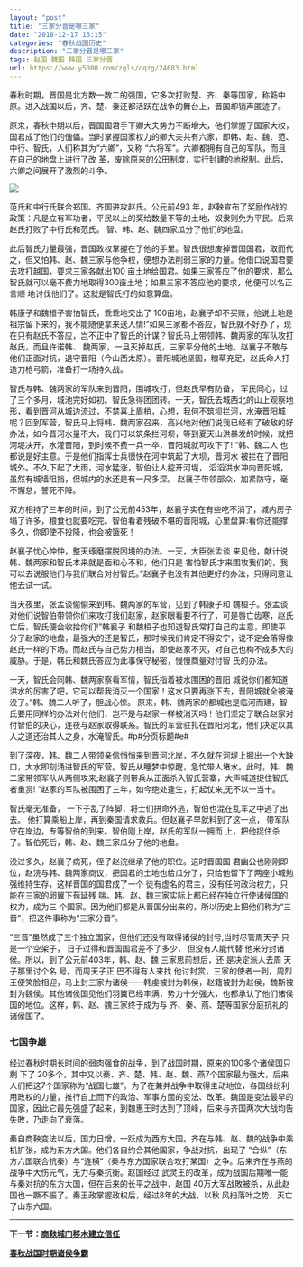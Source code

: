 ```yaml
---
layout: "post"
title: "三家分晋是哪三家"
date: "2018-12-17 16:15"
categories: "春秋战国历史"
description: "三家分晋是哪三家"
tags: 赵国 魏国 韩国 三家分晋
url: https://www.y5000.com/zgls/cqzg/24683.html
---
```






春秋时期，晋国是北方数一数二的强国，它多次打败楚、齐、秦等国家，称簕中原。进入战国以后，齐、楚、秦还都活跃在战争的舞台上，晋国却销声匿迹了。

原来，春秋中期以后，晋国国君手下卿大夫势力不断增大，他们掌握了国家大权，国君成了他们的傀儡。当时掌握国家权力的卿大夫共有六家，即韩、赵、魏、范、中行、智氏，人们称其为“六卿”，又称
“六将军”。六卿都拥有自己的军队，而且在自己的地盘上进行了改 革，废除原来的公田制度，实行封建的地税制。此后，六卿之间展开了激烈的斗争。

![](https://img.y5000.com/uploads/allimg/170804/8-1FP41625143T.jpg)

范氏和中行氏联合郑国、齐国进攻赵氏。公元前493
年，赵鞅宣布了奖励作战的政策：凡是立有军功者，平民以上的奖给数量不等的土地，奴隶则免为平民。后来赵氏打败了中行氏和范氏。
智、韩、赵、魏四家瓜分了他们的地盘。

此后智氏力量最强，晋国政权掌握在了他的手里。智氏很想废掉晋国国君，取而代之，但又怕韩、赵、魏三家与他争权，便想办法削弱三家的力量。他借口说国君要去攻打越国，要求三家各献出100
亩土地给国君。如果三家答应了他的要求，那么智氏就可以毫不费力地取得300亩土地；如果三家不答应他的要求，他便可以名正言顺
地讨伐他们了。这就是智氏打的如意算盘。

韩康子和魏桓子害怕智氏，乖乖地交出了
100亩地，赵襄子却不买账，他说土地是祖宗留下来的，我不能随便拿来送人情!”如果三家都不答应，智氏就不好办了，现在只有赵氏不答应，岂不正中了智氏的计谋？智氏马上带领韩、魏两家的军队攻打赵氏，而且许诺韩、
魏两家，一旦灭掉赵氏，三家平分他的土地。赵襄子不敢与他们正面对抗，退守晋阳（今山西太原）。晋阳城池坚固，粮草充足，赵氏命人打造刀枪弓箭，准备打一场持久战。

智氏与韩、魏两家的军队来到晋阳，围城攻打，但赵氏早有防备，
军民同心，过了三个多月，城池完好如初。智氏急得团团转。一天，智氏去城西北的山上观察地形，看到晋河从城边流过，不禁喜上眉梢，心想，我何不筑坝拦河，水淹晋阳城呢？回到军营，智氏马上将韩、魏两家召来，高兴地对他们说我已经有了破敌的好办法，如今晋河水量不大，我们可以筑条拦河坝，等到夏天山洪暴发的时候，就把河堤决开，水灌晋阳，到时候不费一兵一卒，晋阳城就可攻下了!
”韩、魏二人 也都说是好主意。于是他们指挥士兵很快在河中筑起了大坝，晋河水 被拦在了晋阳城外。不久下起了大雨，河水猛涨，智伯让人挖开河堤，
滔滔洪水冲向晋阳城，虽然有城墙阻挡，但城内的水还是有一尺多深。 赵襄子带领部众，加紧防守，毫不懈怠，誓死不降。

双方相持了三年的时间，到了公元前453年，赵襄子实在有些吃不消了，城内房子塌了许多，粮食也就要吃完。智伯看着残破不堪的晋阳城，心里盘算:看你还能撑多久，你即使不投降，也会被饿死！

赵襄子忧心忡忡，整天琢磨摆脱困境的办法。一天，大臣张孟谈 来见他，献计说韩、魏两家和智氏本来就是面和心不和，他们只是
害怕智氏才来围攻我们的，我可以去说服他们与我们联合对付智氏。”赵襄子也没有其他更好的办法，只得同意让他去试一试。

当天夜里，张孟谈偷偷来到韩、魏两家的军营，见到了韩康子和
魏桓子。张孟谈对他们说智伯带领你们来攻打我们赵家，赵家眼看要不行了，可是唇亡齿寒，赵氏亡后，智氏便会收拾你们!”韩襄子
和魏桓子也知道智氏常打自己的主意，即使平分了赵家的地盘，最强大的还是智氏，那时候我们肯定不得安宁，说不定会落得像赵氏一样的下场。而赵氏与自己势力相当，即使赵家不灭，对自己也构不成多大的威胁。于是，韩氏和魏氏答应为此事保守秘密，慢慢商量对付智
氏的办法。

一天，智氏会同韩、魏两家察看军情，智氏指着被水围困的晋阳
城说你们都知道洪水的厉害了吧，它可以帮我消灭一个国家！这水只要再涨下去，晋阳城就全被淹没了。”韩、魏二人听了，胆战心惊。
原来，韩、魏两家的都城也是临河而建，智氏要用同样的办法对付他们，岂不是与赵家一样被消灭吗！他们坚定了联合赵家对付智伯的决心，连夜与赵家取得联系。智氏的军营驻扎在晋阳河北，他们决定以其人之道还治其人之身，水淹智氏。#p#分页标题#e#

到了深夜，韩、魏二人带领亲信悄悄来到晋河北岸，不久就在河堤上掘出一个大缺口，大水即刻涌进智氏的军营。智氏从睡梦中惊醒，急忙带人堵水。此时，韩、魏二家带领军队从两侧攻来;赵襄子则带兵从正面杀入智氏营寨，大声喊道捉住智氏者重赏!
”赵家的军队被围困了三年，如今绝处逢生，打起仗来,无不以一当十。

智氏毫无准备， 一下子乱了阵脚，将士们拼命外逃，智伯也混在乱军之中逃了出去。 他打算乘船上岸，再到秦国请求救兵。但赵襄子早就料到了这一点，
带军队守在岸边，专等智伯的到来。智伯刚上岸，赵氏的军队一拥而 上，把他捉住杀了。智伯死后，韩、赵、魏三家瓜分了他的地盘。

没过多久，赵襄子病死，侄子赵浣继承了他的职位。这时晋国国
君幽公也刚刚即位，赵浣与韩、魏两家商议，把国君的土地也给瓜分了，只给他留下了两座小城勉强维持生存，这样晋国的国君成了一个
徒有虚名的君主，没有任何政治权力，只能在三家的卵翼下苟延残 喘。韩、赵、魏三家实际上都已经在独立行使诸侯国的权力，成为三
个国家。因为他们都是从晋国分出来的，所以历史上把他们称为“三 晋”，把这件事称为“三家分晋”。

“三晋”虽然成了三个独立国家，但他们还没有取得诸侯的封号,当时尽管周天子 只是一个空架子， 日子过得和晋国国君差不了多少， 但没有人能代替
他来分封诸侯。所以，到了公元前403年，韩、赵、魏 三家思前想后，还 是决定派人去周 天子那里讨个名 号。而周天子正 巴不得有人来找
他讨封赏，三家的使者一到，周烈王便笑脸相迎，马上封三家为诸侯——韩虔被封为韩侯，赵籍被封为赵侯，魏斯被封为魏侯。其他诸侯国见他们羽翼已经丰满，势力十分强大，也都承认了他们诸侯国的地位。这样，韩、赵、魏三家终于成为与
齐、秦、燕、楚等国家分庭抗礼的诸侯国了。

###  七国争雄

经过春秋时期长时间的弱肉强食的战争，到了战国时期，原来的100多个诸侯国只剩 下了
20多个，其中又以秦、齐、楚、韩、赵、魏、燕7个国家最为强大，后来人们把这7个国家称为“战国七雄”。为了在兼并战争中取得主动地位，各国纷纷利用政权的力量，推行自上而下的政治、军事方面的变法、改革。魏国是变法最早的国家，因此它最先强盛了起来，到魏惠王时达到了顶峰，后来与齐国两次大战均告失敗，乃走向了衰落。

秦自商鞅变法以后，国力日增，一跃成为西方大国。齐在与韩、赵、魏的战争中乘机扩张，成为东方大国。他们各自约合其他国家，争战对抗，出现了
“合纵”（东方六国联合抗秦）与“连横”（秦与东方国家联合攻打某国）之争。后来齐在与燕的战争中大伤元气，无力与秦抗衡。赵国经过
武灵王的改革，成为战国后期唯一能与秦对抗的东方大国，但在后来的长平之战中，赵国
40万大军战敗被杀，从此赵国也一蹶不振了。秦王政掌握政权后，经过8年的大战，以秋 风扫落叶之势，灭亡了山东六国。

* * *

**下一节：[商鞅城门移木建立信任](https://www.y5000.com/zgls/cqzg/24686.html)**

[**春秋战国时期诸侯争霸**](https://www.y5000.com/zgls/mq/24922.html)
